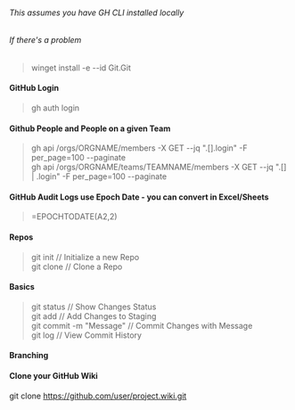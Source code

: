 ###### This assumes you have GH CLI installed locally
###### If there's a problem
> winget install -e --id Git.Git

#### GitHub Login
> gh auth login<br />

#### Github People and People on a given Team
> gh api /orgs/ORGNAME/members -X GET --jq ".[].login" -F per_page=100 --paginate<br />
> gh api /orgs/ORGNAME/teams/TEAMNAME/members -X GET --jq ".[] | .login" -F per_page=100 --paginate

#### GitHub Audit Logs use Epoch Date - you can convert in Excel/Sheets
> =EPOCHTODATE(A2,2)

#### Repos
> git init                 // Initialize a new Repo<br />
> git clone <repo-url>     // Clone a Repo

#### Basics
> git status               // Show Changes Status<br />
> git add <file>           // Add Changes to Staging<br />
> git commit -m "Message"  // Commit Changes with Message<br />
> git log                  // View Commit History

#### Branching

#### Clone your GitHub Wiki
git clone https://github.com/user/project.wiki.git
